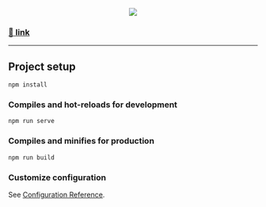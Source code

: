 
<p align="center">
  <img src="https://user-images.githubusercontent.com/83776550/174606079-b08e7c66-03cc-4763-a1e0-4f1175283ad7.gif"/>
</p>

<h3>
  <a href="https://infinitycode95.github.io/vue3__marvel/#/">🔗 link</a> 
</h3>

---

## Project setup
```
npm install
```

### Compiles and hot-reloads for development
```
npm run serve
```

### Compiles and minifies for production
```
npm run build
```

### Customize configuration
See [Configuration Reference](https://cli.vuejs.org/config/).
